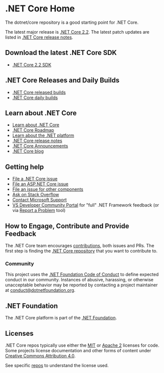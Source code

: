 ﻿# .NET Core Home

The dotnet/core repository is a good starting point for .NET Core.

The latest major release is [.NET Core 2.2](release-notes/2.2). The latest patch updates are listed in [.NET Core release notes](release-notes/README.md).

## Download the latest .NET Core SDK

* [.NET Core 2.2 SDK](release-notes/2.2/README.md)

## .NET Core Releases and Daily Builds

* [.NET Core released builds](release-notes/README.md)
* [.NET Core daily builds](daily-builds.md)

## Learn about .NET Core

* [Learn about .NET Core](https://docs.microsoft.com/dotnet/core)
* [.NET Core Roadmap](https://github.com/dotnet/core/blob/master/roadmap.md)
* [Learn about the .NET platform](https://docs.microsoft.com/dotnet/standard/)
* [.NET Core release notes](https://github.com/dotnet/core/blob/master/release-notes/README.md)
* [.NET Core Announcements](https://github.com/dotnet/announcements)
* [.NET Core blog](https://blogs.msdn.microsoft.com/dotnet/tag/net-core/)

## Getting help

* [File a .NET Core issue](https://github.com/dotnet/core/issues)
* [File an ASP.NET Core issue](https://github.com/aspnet/home/issues)
* [File an issue for other components](Documentation/core-repos.md)
* [Ask on Stack Overflow](https://stackoverflow.com/questions/tagged/.net-core)
* [Contact Microsoft Support](https://support.microsoft.com/contactus/)
* [VS Developer Community Portal](https://developercommunity.visualstudio.com/) for "full" .NET Framework feedback (or via [Report a Problem](https://aka.ms/vs-rap) tool)

## How to Engage, Contribute and Provide Feedback

The .NET Core team encourages [contributions](https://github.com/dotnet/coreclr/blob/master/Documentation/project-docs/contributing.md), both issues and PRs. The first step is finding the [.NET Core repository](Documentation/core-repos.md) that you want to contribute to.

### Community

This project uses the [.NET Foundation Code of Conduct](https://dotnetfoundation.org/code-of-conduct) to define expected conduct in our community.
Instances of abusive, harassing, or otherwise unacceptable behavior may be reported by contacting a project maintainer at conduct@dotnetfoundation.org.

## .NET Foundation

The .NET Core platform is part of the [.NET Foundation](http://www.dotnetfoundation.org).

## Licenses

.NET Core repos typically use either the [MIT](LICENSE.TXT) or
[Apache 2](http://www.apache.org/licenses/LICENSE-2.0) licenses for code.
Some projects license documentation and other forms of content under
[Creative Commons Attribution 4.0](http://creativecommons.org/licenses/by/4.0/).

See specific [repos](Documentation/core-repos.md) to understand the license used.
